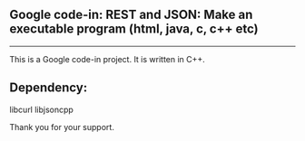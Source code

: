 Google code-in: REST and JSON: Make an executable program (html, java, c, c++ etc)
-------------
-------------

This is a Google code-in project. It is written in C++.

Dependency:
----------
libcurl
libjsoncpp

Thank you for your support.
